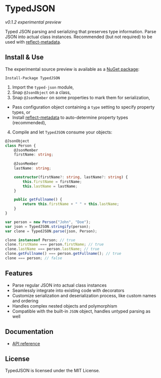 # TypedJSON

*v0.1.2 experimental preview*

Typed JSON parsing and serializing that preserves type information. Parse JSON into actual class instances. Recommended (but not required) to be used with [reflect-metadata](https://github.com/rbuckton/ReflectDecorators).

## Install & Use

The experimental source preview is available as a [NuGet package](https://www.nuget.org/packages/TypedJSON/):

```none
Install-Package TypedJSON
```

 1. Import the `typed-json` module,
 2. Snap `@JsonObject` on a class,
 3. Snap `@JsonMember` on some properties to mark them for serialization,
   - Pass configuration object containing a `type` setting to specify property types, or
   - Install [reflect-metadata](https://github.com/rbuckton/ReflectDecorators) to auto-determine property types (recommended),
 4. Compile and let `TypedJSON` consume your objects:

```typescript
@JsonObject
class Person {
    @JsonMember
    firstName: string;
    
    @JsonMember
    lastName: string;

    constructor(firstName?: string, lastName?: string) {
        this.firstName = firstName;
        this.lastName = lastName;
    }

    public getFullname() {
        return this.firstName + " " + this.lastName;
    }
}

var person = new Person("John", "Doe");
var json = TypedJSON.stringify(person);
var clone = TypedJSON.parse(json, Person);

clone instanceof Person; // true
clone.firstName === person.firstName; // true
clone.lastName === person.lastName; // true
clone.getFullname() === person.getFullname(); // true
clone === person; // false
```

## Features

 - Parse regular JSON into actual class instances
 - Seamlessly integrate into existing code with decorators
 - Customize serialization and deserialization process, like custom names and ordering
 - Handles complex nested objects and polymorphism
 - Compatible with the built-in `JSON` object, handles untyped parsing as well

## Documentation

 - [API reference](https://github.com/JohnWhiteTB/TypedJSON/wiki)

## License

TypedJSON is licensed under the MIT License.